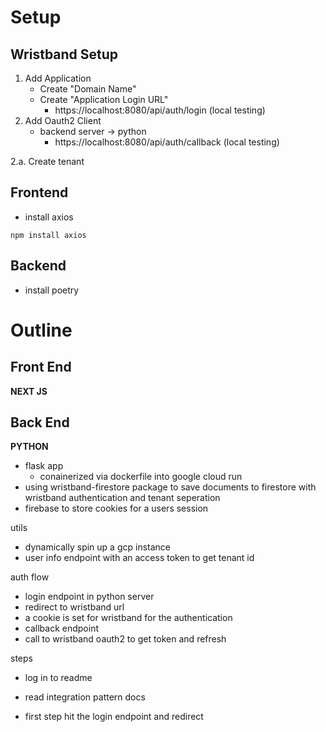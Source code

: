 # Setup

## Wristband Setup
1. Add Application
    - Create "Domain Name"
    - Create "Application Login URL"
        - https://localhost:8080/api/auth/login (local testing)
2. Add Oauth2 Client
    - backend server -> python
        - https://localhost:8080/api/auth/callback (local testing)

2.a. Create tenant


## Frontend 
- install axios
```
npm install axios
```

## Backend
- install poetry





# Outline
## Front End
**NEXT JS**


## Back End
**PYTHON**
- flask app
    - conainerized via dockerfile into google cloud run
- using wristband-firestore package to save documents to firestore with wristband authentication and tenant seperation
- firebase to store cookies for a users session


utils
- dynamically spin up a gcp instance
- user info endpoint with an access token to get tenant id


auth flow
- login endpoint in python server
- redirect to wristband url
- a cookie is set for wristband for the authentication
- callback endpoint 
- call to wristband oauth2 to get token and refresh




steps
- log in to readme
- read integration pattern docs

- first step hit the login endpoint and redirect
